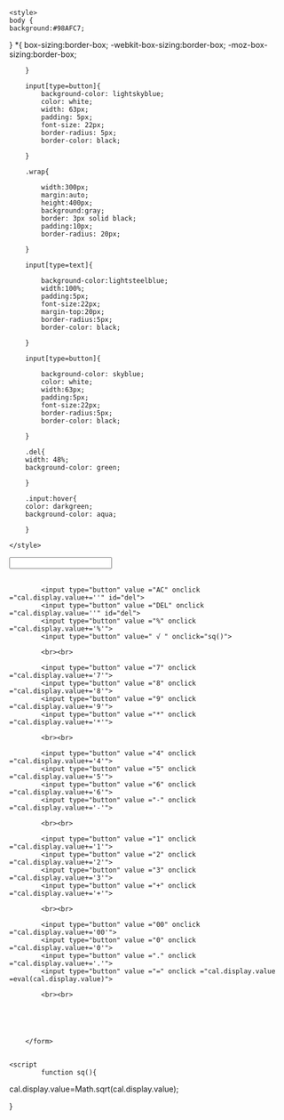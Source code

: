 <!DOCTYPE html>
<html lang="en">
<head>
    <meta charset="UTF-8">
    <meta name="viewport" content="width=device-width, initial-scale-1.0">
    <title>Calculator</title>
    <link rel="stylesheet" href="style.css">
    
    <style>  
    body {
    background:#98AFC7;

}
        *{
            box-sizing:border-box;
            -webkit-box-sizing:border-box;
            -moz-box-sizing:border-box;

        }
    
        input[type=button]{
            background-color: lightskyblue;
            color: white;
            width: 63px;
            padding: 5px;
            font-size: 22px;
            border-radius: 5px;
            border-color: black;
            
        }
        
        .wrap{

            width:300px;
            margin:auto;
            height:400px;
            background:gray;
            border: 3px solid black;
            padding:10px;
            border-radius: 20px;

        }
        
        input[type=text]{

            background-color:lightsteelblue;
            width:100%;
            padding:5px;
            font-size:22px;
            margin-top:20px;
            border-radius:5px;
            border-color: black;

        }
        
        input[type=button]{

            background-color: skyblue;
            color: white;
            width:63px;
            padding:5px;
            font-size:22px;
            border-radius:5px;
            border-color: black;

        }

        .del{
        width: 48%;
        background-color: green;
    
        }

        .input:hover{
        color: darkgreen;
        background-color: aqua;
   
        }

    </style>

</head>
    
<body>
    <div class="wrap">
        <form name ="cal">
            <input type="text" name ="display" readonly>
            <br><br>
            
            <input type="button" value ="AC" onclick ="cal.display.value+=''" id="del">
            <input type="button" value ="DEL" onclick ="cal.display.value=''" id="del">
            <input type="button" value ="%" onclick ="cal.display.value+='%'">
            <input type="button" value=" √ " onclick="sq()">

            <br><br>
            
            <input type="button" value ="7" onclick ="cal.display.value+='7'">
            <input type="button" value ="8" onclick ="cal.display.value+='8'">
            <input type="button" value ="9" onclick ="cal.display.value+='9'">
            <input type="button" value ="*" onclick ="cal.display.value+='*'">
            
            <br><br>
            
            <input type="button" value ="4" onclick ="cal.display.value+='4'">
            <input type="button" value ="5" onclick ="cal.display.value+='5'">
            <input type="button" value ="6" onclick ="cal.display.value+='6'">
            <input type="button" value ="-" onclick ="cal.display.value+='-'">

            <br><br>

            <input type="button" value ="1" onclick ="cal.display.value+='1'">
            <input type="button" value ="2" onclick ="cal.display.value+='2'">
            <input type="button" value ="3" onclick ="cal.display.value+='3'">
            <input type="button" value ="+" onclick ="cal.display.value+='+'">

            <br><br>
            
            <input type="button" value ="00" onclick ="cal.display.value+='00'">
            <input type="button" value ="0" onclick ="cal.display.value+='0'">
            <input type="button" value ="." onclick ="cal.display.value+='.'">
            <input type="button" value ="=" onclick ="cal.display.value =eval(cal.display.value)">

            <br><br>
         
            
      
            

        </form>
  
    
    <script 
            function sq(){

cal.display.value=Math.sqrt(cal.display.value);

 }



</body>
</html>
